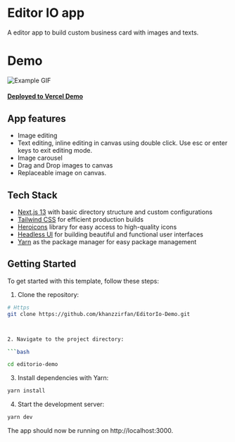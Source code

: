 # Editor IO app

A editor app to build custom business card with images and texts.

# Demo

![Example GIF](editoriov1.gif)

#### [Deployed to Vercel Demo](https://editor-io-demo.vercel.app/)

## App features

- Image editing
- Text editing, inline editing in canvas using double click. Use esc or enter keys to exit editing mode.
- Image carousel
- Drag and Drop images to canvas
- Replaceable image on canvas.

## Tech Stack

- [Next.js 13](https://nextjs.org/) with basic directory structure and custom configurations
- [Tailwind CSS](https://tailwindcss.com/) for efficient production builds
- [Heroicons](https://heroicons.com/) library for easy access to high-quality icons
- [Headless UI](https://headlessui.com/) for building beautiful and functional user interfaces
- [Yarn](https://yarnpkg.com/) as the package manager for easy package management

## Getting Started

To get started with this template, follow these steps:

1. Clone the repository:

````bash
# Https
git clone https://github.com/khanzzirfan/EditorIo-Demo.git



2. Navigate to the project directory:

```bash

cd editorio-demo
````

3. Install dependencies with Yarn:

```bash
yarn install
```

4. Start the development server:

```bash
yarn dev
```

The app should now be running on http://localhost:3000.
